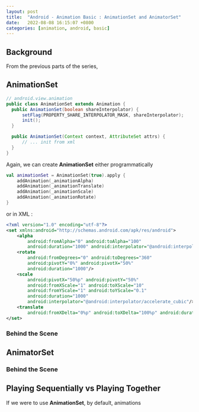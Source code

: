 ```yaml
---
layout: post
title:  "Android - Animation Basic : AnimationSet and AnimatorSet"
date:   2022-08-08 16:15:07 +0800
categories: [animation, android, basic]
---
```


## Background
From the previous parts of the series,



## AnimationSet
```Java
// android.view.animation
public class AnimationSet extends Animation {
  public AnimationSet(boolean shareInterpolator) {
      setFlag(PROPERTY_SHARE_INTERPOLATOR_MASK, shareInterpolator);
      init();
  }

  public AnimationSet(Context context, AttributeSet attrs) {
      // ... init from xml
  }
}
```

Again, we can create **AnimationSet** either programmatically
```kotlin
val animationSet = AnimationSet(true).apply {
    addAnimation(_animationAlpha)
    addAnimation(_animationTranslate)
    addAnimation(_animationScale)
    addAnimation(_animationRotate)
}
```
or in XML :

```xml
<?xml version="1.0" encoding="utf-8"?>
<set xmlns:android="http://schemas.android.com/apk/res/android">
    <alpha
        android:fromAlpha="0" android:toAlpha="100"
        android:duration="1000" android:interpolator="@android:interpolator/decelerate_quad"/>
    <rotate
        android:fromDegrees="0" android:toDegrees="360"
        android:pivotY="0%" android:pivotX="50%"
        android:duration="1000"/>
    <scale
        android:pivotX="50%p" android:pivotY="50%"
        android:fromXScale="1" android:toXScale="10"
        android:fromYScale="1" android:toYScale="0.1"
        android:duration="1000"
        android:interpolator="@android:interpolator/accelerate_cubic"/>
    <translate
        android:fromXDelta="0%p" android:toXDelta="100%p" android:duration="1000"/>s
</set>
```

### Behind the Scene

## AnimatorSet


### Behind the Scene


## Playing Sequentially vs Playing Together
If we were to use **AnimationSet**, by default, animations
